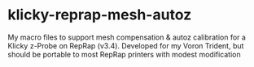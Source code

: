 # klicky-reprap-mesh-autoz
My macro files to support mesh compensation &amp; autoz calibration for a Klicky z-Probe on RepRap (v3.4). Developed for my Voron Trident, but should be portable to most RepRap printers with modest modification
